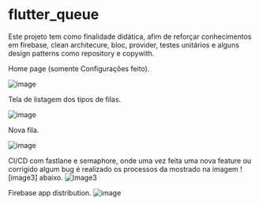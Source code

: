 # flutter_queue

Este projeto tem como finalidade didática, afim de reforçar conhecimentos em firebase, clean architecure, bloc, provider, testes unitários e alguns design patterns como repository e copywith.


Home page (somente Configurações feito).


![image](https://user-images.githubusercontent.com/25774838/172482229-e1dffe04-6da9-4366-a20d-478a60211b49.png)


Tela de listagem dos tipos de filas.



![image](https://user-images.githubusercontent.com/25774838/172483185-bbc5e177-e7d6-41af-b671-6239639bc407.png)


Nova fila.


![image](https://user-images.githubusercontent.com/25774838/172483388-90e1fdcb-5b96-4c55-9c45-22ecb16b794b.png)

CI/CD com fastlane e semaphore, onde uma vez feita uma nova feature ou corrigido algum bug é realizado
os processos da mostrado na imagem ![image3] abaixo.
![image3](https://user-images.githubusercontent.com/25774838/172481862-1da37b27-178c-4225-9f29-ae097c7e4419.png)

Firebase app distribution.
![image](https://user-images.githubusercontent.com/25774838/172482048-7accfa55-878b-4976-8164-64392dad5522.png)
